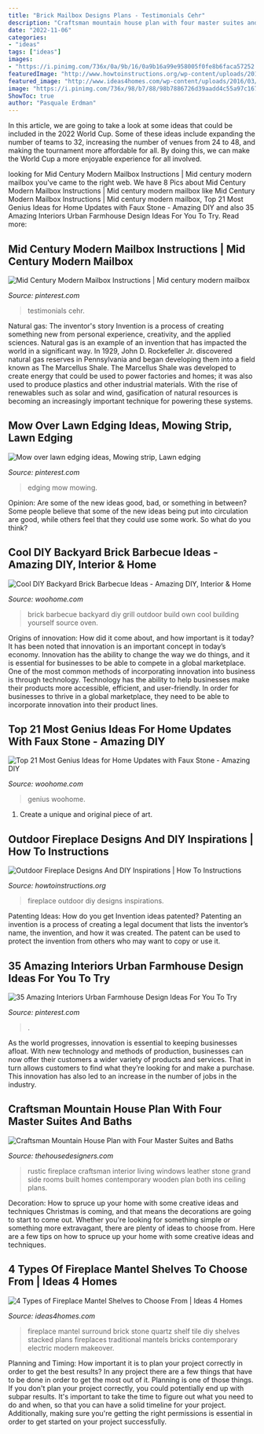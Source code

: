 ```yaml
---
title: "Brick Mailbox Designs Plans - Testimonials Cehr"
description: "Craftsman mountain house plan with four master suites and baths"
date: "2022-11-06"
categories:
- "ideas"
tags: ["ideas"]
images:
- "https://i.pinimg.com/736x/0a/9b/16/0a9b16a99e958005f0fe8b6faca57252.jpg"
featuredImage: "http://www.howtoinstructions.org/wp-content/uploads/2014/10/Outdoor-Fireplace-Designs-And-DIY-Ideas-5-512x339.jpeg"
featured_image: "http://www.ideas4homes.com/wp-content/uploads/2016/03/Brick-Fireplace-Mantel-Shelf.jpg"
image: "https://i.pinimg.com/736x/98/b7/88/98b7886726d39aadd4c55a97c167fbcd.jpg"
ShowToc: true
author: "Pasquale Erdman"
---
```



In this article, we are going to take a look at some ideas that could be included in the 2022 World Cup. Some of these ideas include expanding the number of teams to 32, increasing the number of venues from 24 to 48, and making the tournament more affordable for all. By doing this, we can make the World Cup a more enjoyable experience for all involved.

	

		
looking for Mid Century Modern Mailbox Instructions | Mid century modern mailbox you've came to the right web. We have 8 Pics about Mid Century Modern Mailbox Instructions | Mid century modern mailbox like Mid Century Modern Mailbox Instructions | Mid century modern mailbox, Top 21 Most Genius Ideas for Home Updates with Faux Stone - Amazing DIY and also 35 Amazing Interiors Urban Farmhouse Design Ideas For You To Try. Read more:
		
    
## Mid Century Modern Mailbox Instructions | Mid Century Modern Mailbox

<img loading=lazy src="https://i.pinimg.com/736x/0a/9b/16/0a9b16a99e958005f0fe8b6faca57252.jpg" onerror="this.onerror=null;this.src='https://tse2.mm.bing.net/th?id=OIP._d2I8pHdPr3XQDtRohTmPwHaE8&amp;pid=15.1';" alt="Mid Century Modern Mailbox Instructions | Mid century modern mailbox">

_Source: pinterest.com_

>testimonials cehr. 

	

Natural gas: The inventor's story
Invention is a process of creating something new from personal experience, creativity, and the applied sciences. Natural gas is an example of an invention that has impacted the world in a significant way. In 1929, John D. Rockefeller Jr. discovered natural gas reserves in Pennsylvania and began developing them into a field known as The Marcellus Shale. The Marcellus Shale was developed to create energy that could be used to power factories and homes; it was also used to produce plastics and other industrial materials. With the rise of renewables such as solar and wind, gasification of natural resources is becoming an increasingly important technique for powering these systems.

    
## Mow Over Lawn Edging Ideas, Mowing Strip, Lawn Edging

<img loading=lazy src="https://i.pinimg.com/736x/98/b7/88/98b7886726d39aadd4c55a97c167fbcd.jpg" onerror="this.onerror=null;this.src='https://tse2.mm.bing.net/th?id=OIP.lTQNRKrDk_xzh1GhKXJqCgHaJ3&amp;pid=15.1';" alt="Mow over lawn edging ideas, Mowing strip, Lawn edging">

_Source: pinterest.com_

>edging mow mowing. 

	

Opinion: Are some of the new ideas good, bad, or something in between?
Some people believe that some of the new ideas being put into circulation are good, while others feel that they could use some work. So what do you think?

    
## Cool DIY Backyard Brick Barbecue Ideas - Amazing DIY, Interior &amp; Home

<img loading=lazy src="http://www.woohome.com/wp-content/uploads/2016/02/brick-barbecue-tips-6.jpg" onerror="this.onerror=null;this.src='https://tse4.mm.bing.net/th?id=OIP.Aa9R4qT_G_HiWW_Pc9M2YAHaFj&amp;pid=15.1';" alt="Cool DIY Backyard Brick Barbecue Ideas - Amazing DIY, Interior &amp; Home">

_Source: woohome.com_

>brick barbecue backyard diy grill outdoor build own cool building yourself source oven. 

	

Origins of innovation: How did it come about, and how important is it today?
It has been noted that innovation is an important concept in today’s economy. Innovation has the ability to change the way we do things, and it is essential for businesses to be able to compete in a global marketplace. One of the most common methods of incorporating innovation into business is through technology. Technology has the ability to help businesses make their products more accessible, efficient, and user-friendly. In order for businesses to thrive in a global marketplace, they need to be able to incorporate innovation into their product lines.

    
## Top 21 Most Genius Ideas For Home Updates With Faux Stone - Amazing DIY

<img loading=lazy src="https://www.woohome.com/wp-content/uploads/2016/04/Faux-Stone-Makeover-woohome_20.jpg" onerror="this.onerror=null;this.src='https://tse1.mm.bing.net/th?id=OIP.xKEOSsQqWpfN66_zCcTrJAHaHa&amp;pid=15.1';" alt="Top 21 Most Genius Ideas for Home Updates with Faux Stone - Amazing DIY">

_Source: woohome.com_

>genius woohome. 

	

1. Create a unique and original piece of art.

    
## Outdoor Fireplace Designs And DIY Inspirations | How To Instructions

<img loading=lazy src="http://www.howtoinstructions.org/wp-content/uploads/2014/10/Outdoor-Fireplace-Designs-And-DIY-Ideas-5-512x339.jpeg" onerror="this.onerror=null;this.src='https://tse2.mm.bing.net/th?id=OIP.cLnW3b4Ld9qzmre1K_k2mgHaE5&amp;pid=15.1';" alt="Outdoor Fireplace Designs And DIY Inspirations | How To Instructions">

_Source: howtoinstructions.org_

>fireplace outdoor diy designs inspirations. 

	

Patenting Ideas: How do you get Invention ideas patented?
Patenting an invention is a process of creating a legal document that lists the inventor’s name, the invention, and how it was created. The patent can be used to protect the invention from others who may want to copy or use it.

    
## 35 Amazing Interiors Urban Farmhouse Design Ideas For You To Try

<img loading=lazy src="https://i.pinimg.com/736x/11/6d/e8/116de893b8fd7fc66a949fc8697790fc.jpg" onerror="this.onerror=null;this.src='https://tse4.mm.bing.net/th?id=OIP.Sq69MScEYXsXnsFDnhDW5QHaJP&amp;pid=15.1';" alt="35 Amazing Interiors Urban Farmhouse Design Ideas For You To Try">

_Source: pinterest.com_

>. 

	

As the world progresses, innovation is essential to keeping businesses afloat. With new technology and methods of production, businesses can now offer their customers a wider variety of products and services. That in turn allows customers to find what they’re looking for and make a purchase. This innovation has also led to an increase in the number of jobs in the industry.

    
## Craftsman Mountain House Plan With Four Master Suites And Baths

<img loading=lazy src="https://www.thehousedesigners.com/images/plans/ELC/uploads/greatroom(3).jpg" onerror="this.onerror=null;this.src='https://tse3.mm.bing.net/th?id=OIP.BcG_S08_EN0QCSFUIQbRcgHaE7&amp;pid=15.1';" alt="Craftsman Mountain House Plan with Four Master Suites and Baths">

_Source: thehousedesigners.com_

>rustic fireplace craftsman interior living windows leather stone grand side rooms built homes contemporary wooden plan both ins ceiling plans. 

	

Decoration: How to spruce up your home with some creative ideas and techniques
Christmas is coming, and that means the decorations are going to start to come out. Whether you're looking for something simple or something more extravagant, there are plenty of ideas to choose from. Here are a few tips on how to spruce up your home with some creative ideas and techniques.

    
## 4 Types Of Fireplace Mantel Shelves To Choose From | Ideas 4 Homes

<img loading=lazy src="http://www.ideas4homes.com/wp-content/uploads/2016/03/Brick-Fireplace-Mantel-Shelf.jpg" onerror="this.onerror=null;this.src='https://tse1.mm.bing.net/th?id=OIP.dOwewv6lBkgbztpI398bKAHaJ4&amp;pid=15.1';" alt="4 Types of Fireplace Mantel Shelves to Choose From | Ideas 4 Homes">

_Source: ideas4homes.com_

>fireplace mantel surround brick stone quartz shelf tile diy shelves stacked plans fireplaces traditional mantels bricks contemporary electric modern makeover. 

	

Planning and Timing: How important it is to plan your project correctly in order to get the best results?
In any project there are a few things that have to be done in order to get the most out of it. Planning is one of those things. If you don't plan your project correctly, you could potentially end up with subpar results. It's important to take the time to figure out what you need to do and when, so that you can have a solid timeline for your project. Additionally, making sure you're getting the right permissions is essential in order to get started on your project successfully.

